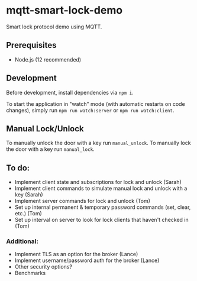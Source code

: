 # mqtt-smart-lock-demo

Smart lock protocol demo using MQTT.

## Prerequisites

- Node.js (12 recommended)

## Development

Before development, install dependencies via `npm i`.

To start the application in "watch" mode (with automatic restarts on code changes), simply run `npm run watch:server` or `npm run watch:client`.


## Manual Lock/Unlock

To manually unlock the door with a key run `manual_unlock`.
To manually lock the door with a key run `manual_lock`.


## To do:

- Implement client state and subscriptions for lock and unlock (Sarah)
- Implement client commands to simulate manual lock and unlock with a key (Sarah)
- Implement server commands for lock and unlock (Tom)
- Set up internal permanent & temporary password commands (set, clear, etc.) (Tom)
- Set up interval on server to look for lock clients that haven't checked in (Tom)

### Additional:

- Implement TLS as an option for the broker (Lance)
- Implement username/password auth for the broker (Lance)
- Other security options?
- Benchmarks
